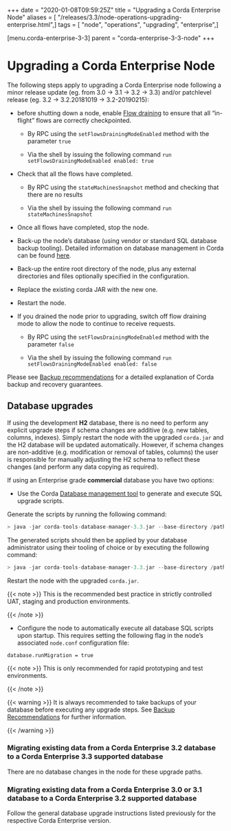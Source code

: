 +++
date = "2020-01-08T09:59:25Z"
title = "Upgrading a Corda Enterprise Node"
aliases = [ "/releases/3.3/node-operations-upgrading-enterprise.html",]
tags = [ "node", "operations", "upgrading", "enterprise",]

[menu.corda-enterprise-3-3]
parent = "corda-enterprise-3-3-node"
+++


# Upgrading a Corda Enterprise Node

The following steps apply to upgrading a Corda Enterprise node following a minor release update (eg. from 3.0 -> 3.1 -> 3.2 -> 3.3)
            and/or patchlevel release (eg. 3.2 -> 3.2.20181019 -> 3.2-20190215):


* before shutting down a node, enable [Flow draining](upgrading-cordapps.md#upgrading-cordapps-flow-drains) to ensure that all “in-flight” flows are correctly checkpointed.


    * By RPC using the `setFlowsDrainingModeEnabled` method with the parameter `true`


    * Via the shell by issuing the following command `run setFlowsDrainingModeEnabled enabled: true`



* Check that all the flows have completed.


    * By RPC using the `stateMachinesSnapshot` method and checking that there are no results


    * Via the shell by issuing the following command `run stateMachinesSnapshot`



* Once all flows have completed, stop the node.


* Back-up the node’s database (using vendor or standard SQL database backup tooling).
                    Detailed information on database management in Corda can be found [here](database-management.md).


* Back-up the entire root directory of the node, plus any external directories and files optionally specified in the configuration.


* Replace the existing corda JAR with the new one.


* Restart the node.


* If you drained the node prior to upgrading, switch off flow draining mode to allow the node to continue to receive requests.


    * By RPC using the `setFlowsDrainingModeEnabled` method with the parameter `false`


    * Via the shell by issuing the following command `run setFlowsDrainingModeEnabled enabled: false`



Please see [Backup recommendations](node-administration.md#backup-recommendations) for a detailed explanation of Corda backup and recovery guarantees.


## Database upgrades

If using the development **H2** database, there is no need to perform any explicit upgrade steps if schema changes are additive (e.g. new tables, columns, indexes).
                Simply restart the node with the upgraded `corda.jar` and the H2 database will be updated automatically.
                However, if schema changes are non-additive (e.g. modification or removal of tables, columns) the user is responsible for manually adjusting
                the H2 schema to reflect these changes (and perform any data copying as required).

If using an Enterprise grade **commercial** database you have two options:


* Use the Corda [Database management tool](database-management.md#migration-tool) to generate and execute SQL upgrade scripts.

Generate the scripts by running the following command:

```kotlin
> java -jar corda-tools-database-manager-3.3.jar --base-directory /path/to/node --dry-run
```
The generated scripts should then be applied by your database administrator using their tooling of choice or by executing the following command:

```kotlin
> java -jar corda-tools-database-manager-3.3.jar --base-directory /path/to/node --execute-migration
```
Restart the node with the upgraded `corda.jar`.


{{< note >}}
This is the recommended best practice in strictly controlled UAT, staging and production environments.

{{< /note >}}

* Configure the node to automatically execute all database SQL scripts upon startup.
                        This requires setting the following flag in the node’s associated `node.conf` configuration file:

```none
database.runMigration = true
```

{{< note >}}
This is only recommended for rapid prototyping and test environments.

{{< /note >}}


{{< warning >}}
It is always recommended to take backups of your database before executing any upgrade steps.
                    See [Backup Recommendations](node-administration.md#backup-recommendations) for further information.

{{< /warning >}}


### Migrating existing data from a Corda Enterprise 3.2 database to a Corda Enterprise 3.3 supported database

There are no database changes in the node for these upgrade paths.


### Migrating existing data from a Corda Enterprise 3.0 or 3.1 database to a Corda Enterprise 3.2 supported database

Follow the general database upgrade instructions listed previously for the respective Corda Enterprise version.


